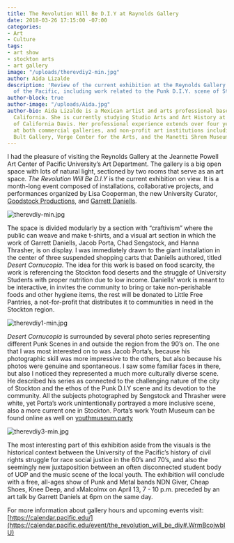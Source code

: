 ```yaml
---
title: The Revolution Will Be D.I.Y at Raynolds Gallery
date: 2018-03-26 17:15:00 -07:00
categories:
- Art
- Culture
tags:
- art show
- stockton arts
- art gallery
image: "/uploads/therevdiy2-min.jpg"
author: Aida Lizalde
description: 'Review of the current exhibition at the Reynolds Gallery in University
  of the Pacific, including work related to the Punk D.I.Y. scene of Stockton. '
author-block: true
author-image: "/uploads/Aida.jpg"
author-bio: Aida Lizalde is a Mexican artist and arts professional based in northern
  California. She is currently studying Studio Arts and Art History at the University
  of California Davis. Her professional experience extends over four years of working
  at both commercial galleries, and non-profit art institutions including the Alex
  Bult Gallery, Verge Center for the Arts, and the Manetti Shrem Museum.
---
```


I had the pleasure of visiting the Reynolds Gallery at the Jeannette Powell Art Center of Pacific University’s Art Department. The gallery is a big open space with lots of natural light, sectioned by two rooms that serve as an art space. *The Revolution Will Be D.I.Y* is the current exhibition on view. It is a month-long event composed of installations, collaborative projects, and performances organized by Lisa Cooperman, the new University Curator, [Goodstock Productions](http://www.goodstockca.com/), and [Garrett Daniells](http://cargocollective.com/garrettcdaniells/filter/Mural/CV). 

![therevdiy-min.jpg](/uploads/therevdiy-min.jpg)

The space is divided modularly by a section with “craftivism” where the public can weave and make t-shirts, and a visual art section in which the work of Garrett Daniells, Jacob Porta, Chad Sengstock, and Hanna Thrasher, is on display. I was immediately drawn to the giant installation in the center of three suspended shopping carts that Daniells authored, titled *Desert Cornucopia*. The idea for this work is based on food scarcity, the work is referencing the Stockton food deserts and the struggle of University Students with proper nutrition due to low income. Daniells’ work is meant to be interactive, in invites the community to bring or take non-perishable foods and other hygiene items, the rest will be donated to Little Free Pantries, a not-for-profit that distributes it to communities in need in the Stockton region. 

![therevdiy1-min.jpg](/uploads/therevdiy1-min.jpg)

*Desert Cornucopia* is surrounded by several photo series representing different Punk Scenes in and outside the region from the 90’s on. The one that I was most interested on to was Jacob Porta’s, because his photographic skill was more impressive to the others, but also because his photos were genuine and spontaneous. I saw some familiar faces in there, but also I noticed they represented a much more culturally diverse scene. He described his series as connected to the challenging nature of the city of Stockton and the ethos of the Punk D.I.Y scene and its devotion to the community. All the subjects photographed by Sengstock and Thrasher were white, yet Porta’s work unintentionally portrayed a more inclusive scene, also a more current one in Stockton. Porta’s work Youth Museum can be found online as well on [youthmuseum.party](https://youthmuseum.party/) 

![therevdiy3-min.jpg](/uploads/therevdiy3-min.jpg)

The most interesting part of this exhibition aside from the visuals is the historical context between the University of the Pacific’s history of civil rights struggle for race social justice in the 60’s and 70’s, and also the seemingly new juxtaposition between an often disconnected student body of UOP and the music scene of the local youth. The exhibition will conclude with a free, all-ages show of Punk and Metal bands NDN Giver, Cheap Shoes, Knee Deep, and xMalcolmx on April 13, 7 - 10 p.m. preceded by an art talk by Garrett Daniels at 6pm on the same day. 

For more information about gallery hours and upcoming events visit: 
[https://calendar.pacific.edu/](https://calendar.pacific.edu/event/the_revolution_will_be_diy#.WrmBcojwbIU)